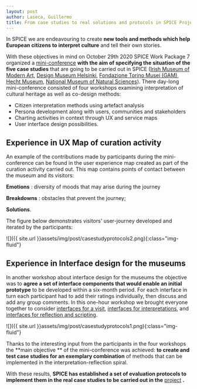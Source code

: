 ```yaml
---
layout: post
author: Laseca, Guillermo
title: From case studies to real solutions and protocols in SPICE Project
---
```


In SPICE we are endeavouring to create **new tools and methods which help European citizens to interpret culture** and tell their own stories.

With these objectives in mind on October 29th 2020 SPICE Work Package 7 organized a [mini-conference](https://spice-h2020.eu/2020/10/29/spiceminiconference.html) **with the aim of specifying the situation of the five case studies**  that are going to be carried out in SPICE ([Irish Museum of Modern Art](https://imma.ie/), [Design Museum Helsinki](https://www.designmuseum.fi/en/), [Fondazione Torino Musei (GAM)](https://www.fondazionetorinomusei.it/it), [Hecht Museum](https://mushecht.haifa.ac.il/index.php?lang=en), [National Museum of Natural Sciences](https://www.mncn.csic.es/en)). There day-long mini-conference consisted of four workshops examining interpretation of cultural heritage as well as co-design methods:

- Citizen interpretation methods using artefact analysis
- Persona development along with users, communities and stakeholders 
- Charting activities in context through UX and service maps 
- User interface design possibilities.

## Experience in UX Map of curation activity

An example of the contributions made by participants during the mini-conference can be found in the user experience map created as part of the curation activity carried out. This map contains points of contact between the museum and its visitors:

**Emotions** : diversity of moods that may arise during the journey

**Breakdowns** : obstacles that prevent the journey;

**Solutions**.

The figure below demonstrates visitors&#39; user-journey developed and iterated by the participants:

![]({{ site.url }}assets/img/post/casestudyprotocols2.png){:class="img-fluid"}

## Experience in Interface design for the museums

In another workshop about interface design for the museums the objective was to  **agree a set of interface components that would enable an initial prototype**  to be developed within a six-month period. For each interface in turn each participant had to add their ratings individually, then discuss and add any group comments. In this one-hour workshop we brought everyone together to consider [interfaces for a visit](https://padlet.com/esteem/spice_mc1_w4_p1), [interfaces for interpretations](https://padlet.com/esteem/spice_mc1_w4_p2), and [interfaces for reflection and scripting](https://padlet.com/esteem/spice_mc1_w4_p3).

![]({{ site.url }}assets/img/post/casestudyprotocols1.png){:class="img-fluid"}

Thanks to the interesting input from the participants in the four workshops the  **main objective ** of the mini-conference was achieved:  **to create and test case studies for an exemplary combination**  of methods that can be implemented in the interpretation-reflection spiral.

With these results,  **SPICE has established a set of evaluation protocols to implement them in the real case studies to be carried out in the** [project](https://spice-h2020.eu/project/) **.**
